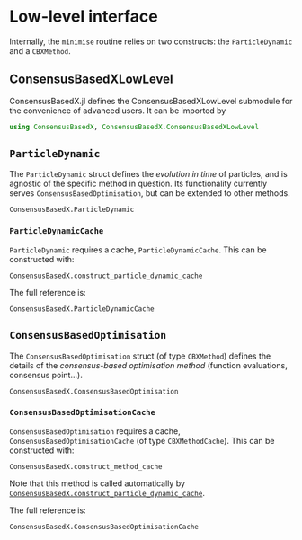 # Low-level interface

Internally, the `minimise` routine relies on two constructs: the `ParticleDynamic` and a `CBXMethod`.

## ConsensusBasedXLowLevel

ConsensusBasedX.jl defines the ConsensusBasedXLowLevel submodule for the convenience of advanced users. It can be imported by
```julia
using ConsensusBasedX, ConsensusBasedX.ConsensusBasedXLowLevel
```

## `ParticleDynamic`

The `ParticleDynamic` struct defines the *evolution in time* of particles, and is agnostic of the specific method in question. Its functionality currently serves `ConsensusBasedOptimisation`, but can be extended to other methods.

```@docs
ConsensusBasedX.ParticleDynamic
```

### `ParticleDynamicCache`

`ParticleDynamic` requires a cache, `ParticleDynamicCache`. This can be constructed with:
```@docs
ConsensusBasedX.construct_particle_dynamic_cache
```

The full reference is:
```@docs
ConsensusBasedX.ParticleDynamicCache
```

## `ConsensusBasedOptimisation`

The `ConsensusBasedOptimisation` struct (of type `CBXMethod`) defines the details of the *consensus-based optimisation method* (function evaluations, consensus point...).

```@docs
ConsensusBasedX.ConsensusBasedOptimisation
```

### `ConsensusBasedOptimisationCache`

`ConsensusBasedOptimisation` requires a cache, `ConsensusBasedOptimisationCache` (of type `CBXMethodCache`). This can be constructed with:
```@docs
ConsensusBasedX.construct_method_cache
```
Note that this method is called automatically by [`ConsensusBasedX.construct_particle_dynamic_cache`](@ref).

The full reference is:
```@docs
ConsensusBasedX.ConsensusBasedOptimisationCache
```

